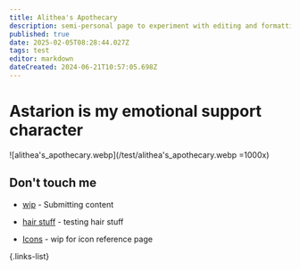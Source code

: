 ```yaml
---
title: Alithea's Apothecary
description: semi-personal page to experiment with editing and formatting without affecting the main content of the wiki
published: true
date: 2025-02-05T08:28:44.027Z
tags: test
editor: markdown
dateCreated: 2024-06-21T10:57:05.698Z
---
```


# Astarion is my emotional support character
![alithea's_apothecary.webp](/test/alithea's_apothecary.webp =1000x)

## Don't touch me

- [wip](/test/alitheas-apothecary/wip) - Submitting content

- [hair stuff](/test/alitheas-apothecary/test) - testing hair stuff

- [Icons](/test/alitheas-apothecary/Icons) - wip for icon reference page

{.links-list}